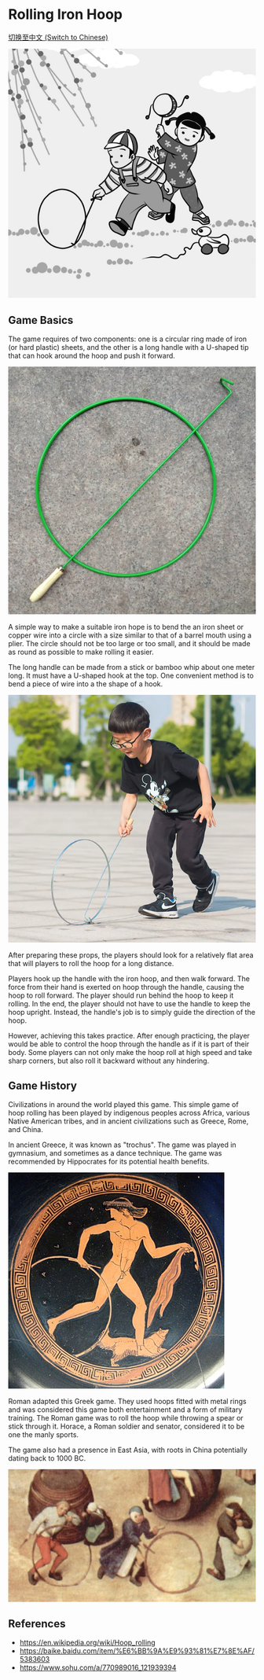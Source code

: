 # Rolling Iron Hoop

[切换至中文 (Switch to Chinese)](../../中文/游戏/滚铁环.md)

![center | 500](../../_Images/ring%20rolling.png)

## Game Basics

The game requires of two components: one is a circular ring made of iron (or hard plastic) sheets, and the other is a long handle with a U-shaped tip that can hook around the hoop and push it forward. 

![center | 500](../../_Images/green%20hoop.png)

A simple way to make a suitable iron hope is to bend the an iron sheet or copper wire into a circle with a size similar to that of a barrel mouth using a plier. The circle should not be too large or too small, and it should be made as round as possible to make rolling it easier.

The long handle can be made from a stick or bamboo whip about one meter long. It must have a U-shaped hook at the top. One convenient method is to bend a piece of wire into a the shape of a hook.

![center | 500](../../_Images/real%20kid%20rolling%20hoop.png)

After preparing these props, the players should look for a relatively flat area that will players to roll the hoop for a long distance. 

Players hook up the handle with the iron hoop, and then walk forward. The force from their hand is exerted on hoop through the handle, causing the hoop to roll forward. The player should run behind the hoop to keep it rolling. In the end, the player should not have to use the handle to keep the hoop upright. Instead, the handle's job is to simply guide the direction of the hoop. 

However, achieving this takes practice. After enough practicing, the player would be able to control the hoop through the handle as if it is part of their body. Some players can not only make the hoop roll at high speed and take sharp corners, but also roll it backward without any hindering. 

## Game History

Civilizations in around the world played this game. This simple game of hoop rolling has been played by indigenous peoples across Africa, various Native American tribes, and in ancient civilizations such as Greece, Rome, and China.

In ancient Greece, it was known as "trochus". The game was played in gymnasium, and sometimes as a dance technique. The game was recommended by Hippocrates for its potential health benefits. 

![center | 500](../../_Images/greek%20hoop%20rolling.png)

Roman adapted this Greek game. They used hoops fitted with metal rings and was considered this game both entertainment and a form of military training. The Roman game was to roll the hoop while throwing a spear or stick through it. Horace, a Roman soldier and senator, considered it to be one the manly sports.

The game also had a presence in East Asia, with roots in China potentially dating back to 1000 BC.

![center | 500](../../_Images/ancient%20hoop%20rolling.png)

## References
- https://en.wikipedia.org/wiki/Hoop_rolling
- https://baike.baidu.com/item/%E6%BB%9A%E9%93%81%E7%8E%AF/5383603
- https://www.sohu.com/a/770989016_121939394